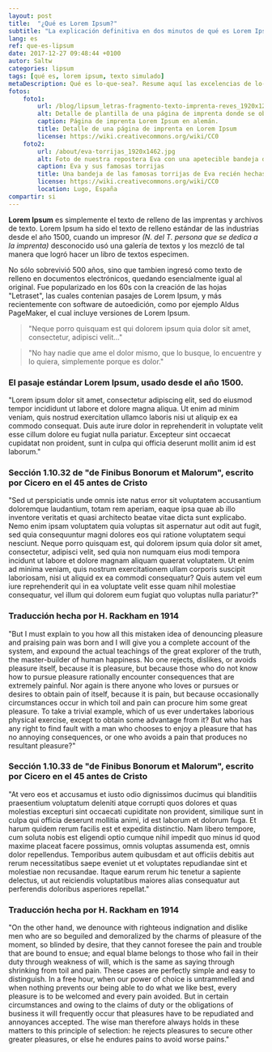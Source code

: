 ```yaml
---
layout: post
title:  "¿Qué es Lorem Ipsum?"
subtitle: "La explicación definitiva en dos minutos de qué es Lorem Ipsum, desde cuando existe y para qué sirve"
lang: es
ref: que-es-lipsum
date: 2017-12-27 09:48:44 +0100
autor: Saltw
categories: lipsum
tags: [qué es, lorem ipsum, texto simulado]
metaDescription: Qué es lo-que-sea?. Resume aquí las excelencias de lo-que-sea a tus clientes potenciales para que sepan que aquí hay buen contenido sobre qué es lo-que-sea
fotos:
    foto1:
        url: /blog/lipsum_letras-fragmento-texto-imprenta-reves_1920x1275.jpg
        alt: Detalle de plantilla de una página de imprenta donde se observa el texto reflejado.
        caption: Página de imprenta Lorem Ipsum en alemán.
        title: Detalle de una página de imprenta en Lorem Ipsum
        license: https://wiki.creativecommons.org/wiki/CC0
    foto2:
        url: /about/eva-torrijas_1920x1462.jpg
        alt: Foto de nuestra repostera Eva con una apetecible bandeja de torrijas recién hechas
        caption: Eva y sus famosas torrijas
        title: Una bandeja de las famosas torrijas de Eva recién hechas
        license: https://wiki.creativecommons.org/wiki/CC0
        location: Lugo, España
compartir: si
---
```


**Lorem Ipsum** es simplemente el texto de relleno de las imprentas y archivos de texto. Lorem Ipsum ha sido el texto de relleno estándar de las industrias desde el año 1500, cuando un impresor _(N. del T. persona que se dedica a la imprenta)_ desconocido usó una galería de textos y los mezcló de tal manera que logró hacer un libro de textos especimen.


No sólo sobrevivió 500 años, sino que tambien ingresó como texto de relleno en documentos electrónicos, quedando esencialmente igual al original. Fue popularizado en los 60s con la creación de las hojas "Letraset", las cuales contenian pasajes de Lorem Ipsum, y más recientemente con software de autoedición, como por ejemplo Aldus PageMaker, el cual incluye versiones de Lorem Ipsum.

>  "Neque porro quisquam est qui dolorem ipsum quia dolor sit amet, consectetur, adipisci velit..."

>  "No hay nadie que ame el dolor mismo, que lo busque, lo encuentre y lo quiera, simplemente porque es dolor."



### El pasaje estándar Lorem Ipsum, usado desde el año 1500.

"Lorem ipsum dolor sit amet, consectetur adipiscing elit, sed do eiusmod tempor incididunt ut labore et dolore magna aliqua. Ut enim ad minim veniam, quis nostrud exercitation ullamco laboris nisi ut aliquip ex ea commodo consequat. Duis aute irure dolor in reprehenderit in voluptate velit esse cillum dolore eu fugiat nulla pariatur. Excepteur sint occaecat cupidatat non proident, sunt in culpa qui officia deserunt mollit anim id est laborum."



### Sección 1.10.32 de "de Finibus Bonorum et Malorum", escrito por Cicero en el 45 antes de Cristo

"Sed ut perspiciatis unde omnis iste natus error sit voluptatem accusantium doloremque laudantium, totam rem aperiam, eaque ipsa quae ab illo inventore veritatis et quasi architecto beatae vitae dicta sunt explicabo. Nemo enim ipsam voluptatem quia voluptas sit aspernatur aut odit aut fugit, sed quia consequuntur magni dolores eos qui ratione voluptatem sequi nesciunt. Neque porro quisquam est, qui dolorem ipsum quia dolor sit amet, consectetur, adipisci velit, sed quia non numquam eius modi tempora incidunt ut labore et dolore magnam aliquam quaerat voluptatem. Ut enim ad minima veniam, quis nostrum exercitationem ullam corporis suscipit laboriosam, nisi ut aliquid ex ea commodi consequatur? Quis autem vel eum iure reprehenderit qui in ea voluptate velit esse quam nihil molestiae consequatur, vel illum qui dolorem eum fugiat quo voluptas nulla pariatur?"

### Traducción hecha por H. Rackham en 1914

"But I must explain to you how all this mistaken idea of denouncing pleasure and praising pain was born and I will give you a complete account of the system, and expound the actual teachings of the great explorer of the truth, the master-builder of human happiness. No one rejects, dislikes, or avoids pleasure itself, because it is pleasure, but because those who do not know how to pursue pleasure rationally encounter consequences that are extremely painful. Nor again is there anyone who loves or pursues or desires to obtain pain of itself, because it is pain, but because occasionally circumstances occur in which toil and pain can procure him some great pleasure. To take a trivial example, which of us ever undertakes laborious physical exercise, except to obtain some advantage from it? But who has any right to find fault with a man who chooses to enjoy a pleasure that has no annoying consequences, or one who avoids a pain that produces no resultant pleasure?"

### Sección 1.10.33 de "de Finibus Bonorum et Malorum", escrito por Cicero en el 45 antes de Cristo

"At vero eos et accusamus et iusto odio dignissimos ducimus qui blanditiis praesentium voluptatum deleniti atque corrupti quos dolores et quas molestias excepturi sint occaecati cupiditate non provident, similique sunt in culpa qui officia deserunt mollitia animi, id est laborum et dolorum fuga. Et harum quidem rerum facilis est et expedita distinctio. Nam libero tempore, cum soluta nobis est eligendi optio cumque nihil impedit quo minus id quod maxime placeat facere possimus, omnis voluptas assumenda est, omnis dolor repellendus. Temporibus autem quibusdam et aut officiis debitis aut rerum necessitatibus saepe eveniet ut et voluptates repudiandae sint et molestiae non recusandae. Itaque earum rerum hic tenetur a sapiente delectus, ut aut reiciendis voluptatibus maiores alias consequatur aut perferendis doloribus asperiores repellat."

### Traducción hecha por H. Rackham en 1914

"On the other hand, we denounce with righteous indignation and dislike men who are so beguiled and demoralized by the charms of pleasure of the moment, so blinded by desire, that they cannot foresee the pain and trouble that are bound to ensue; and equal blame belongs to those who fail in their duty through weakness of will, which is the same as saying through shrinking from toil and pain. These cases are perfectly simple and easy to distinguish. In a free hour, when our power of choice is untrammelled and when nothing prevents our being able to do what we like best, every pleasure is to be welcomed and every pain avoided. But in certain circumstances and owing to the claims of duty or the obligations of business it will frequently occur that pleasures have to be repudiated and annoyances accepted. The wise man therefore always holds in these matters to this principle of selection: he rejects pleasures to secure other greater pleasures, or else he endures pains to avoid worse pains."

